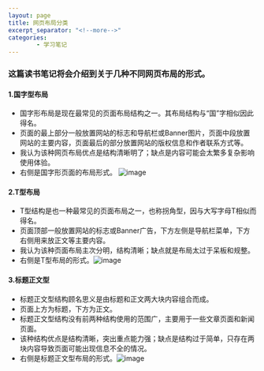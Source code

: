 ```yaml
---
layout: page
title: 网页布局分类
excerpt_separator: "<!--more-->"
categories:
        - 学习笔记
---
```

### 这篇读书笔记将会介绍到关于几种不同网页布局的形式。
<!--more-->
####  1.国字型布局
- 国字形布局是现在最常见的页面布局结构之一。其布局结构与“国”字相似因此得名。
- 页面的最上部分一般放置网站的标志和导航栏或Banner图片，页面中段放置网站的主要内容，页面最后的部分放置网站的版权信息和作者联系方式等。 
- 我认为该种网页布局优点是结构清晰明了；缺点是内容可能会太繁多复杂影响使用体验。
- 右侧是国字形页面的布局形式。 ![image](https://gss0.baidu.com/-4o3dSag_xI4khGko9WTAnF6hhy/zhidao/pic/item/8ad4b31c8701a18b63460132942f07082838fe1a.jpg)

#### 2.T型布局
- T型结构是也一种最常见的页面布局之一，也称拐角型，因与大写字母T相似而得名。
- 页面顶部一般放置网站的标志或Banner广告，下方左侧是导航栏菜单，下方右侧用来放正文等主要内容。
- 我认为该种页面布局主次分明，结构清晰；缺点就是布局太过于呆板和规整。
- 右侧是T型布局的形式。![image](https://gss0.baidu.com/9vo3dSag_xI4khGko9WTAnF6hhy/zhidao/wh%3D600%2C800/sign=faef6f190323dd542126af6ee1399fe6/e850352ac65c103862bfddbfb8119313b17e898d.jpg)

#### 3.标题正文型
- 标题正文型结构顾名思义是由标题和正文两大块内容组合而成。
- 页面上方为标题，下方为正文。
- 标题正文型结构没有前两种结构使用的范围广，主要用于一些文章页面和新闻页面。
- 该种结构优点是结构清晰，突出重点能力强；缺点是结构过于简单，只存在两块内容导致页面可能出现信息不全的情况。
- 右侧是标题正文型布局的形式。![image](https://gss0.baidu.com/7Po3dSag_xI4khGko9WTAnF6hhy/zhidao/pic/item/b3fb43166d224f4a27bc6e6e03f790529822d1a1.jpg)
